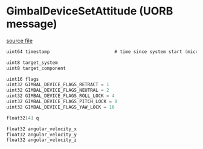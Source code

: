 # GimbalDeviceSetAttitude (UORB message)



[source file](https://github.com/PX4/PX4-Autopilot/blob/release/1.14/msg/GimbalDeviceSetAttitude.msg)

```c
uint64 timestamp						# time since system start (microseconds)

uint8 target_system
uint8 target_component

uint16 flags
uint32 GIMBAL_DEVICE_FLAGS_RETRACT = 1
uint32 GIMBAL_DEVICE_FLAGS_NEUTRAL = 2
uint32 GIMBAL_DEVICE_FLAGS_ROLL_LOCK = 4
uint32 GIMBAL_DEVICE_FLAGS_PITCH_LOCK = 8
uint32 GIMBAL_DEVICE_FLAGS_YAW_LOCK = 16

float32[4] q

float32 angular_velocity_x
float32 angular_velocity_y
float32 angular_velocity_z

```
